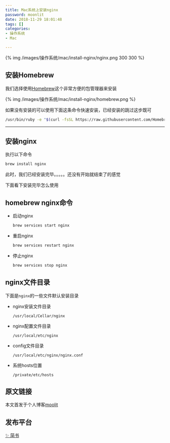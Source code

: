 ```yaml
---
title: Mac系统上安装nginx
password: moonlit
date: 2018-11-29 18:01:48
tags: []
categories: 
- 操作系统
- Mac

---
```


{% img /images/操作系统/mac/install-nginx/nginx.png 300 300 %}

<!--more-->

## 安装Homebrew

我们选择使用[Homebrew](https://brew.sh/)这个非常方便的包管理器来安装

{% img /images/操作系统/mac/install-nginx/homebrew.png %}

如果没有安装的可以使用下面这条命令快速安装，已经安装的跳过这步既可

```bash
/usr/bin/ruby -e "$(curl -fsSL https://raw.githubusercontent.com/Homebrew/install/master/install)"
```

---

## 安装nginx

执行以下命令

```bash
brew install nginx
```

此时，我们已经安装完毕。。。。。还没有开始就结束了的感觉

下面看下安装完毕怎么使用

## homebrew nginx命令

- 启动nginx

  ```bash
  brew services start nginx
  ```

- 重启nginx

  ```bash
  brew services restart nginx
  ```

- 停止nginx

  ```bash
  brew services stop nginx
  ```

## nginx文件目录

下面是`nginx`的一些文件默认安装目录

- nginx安装文件目录

  ```shell
  /usr/local/Cellar/nginx
  ```

- nginx配置文件目录

  ```shell
  /usr/local/etc/nginx
  ```

- config文件目录

  ```shell
  /usr/local/etc/nginx/nginx.conf
  ```

- 系统hosts位置

  ```shell
  /private/etc/hosts
  ```

## 原文链接

本文首发于个人博客[moolit](https://moonlit.vip/)

## 发布平台

[✨ 简书](https://www.jianshu.com/p/07873287c1c1)

